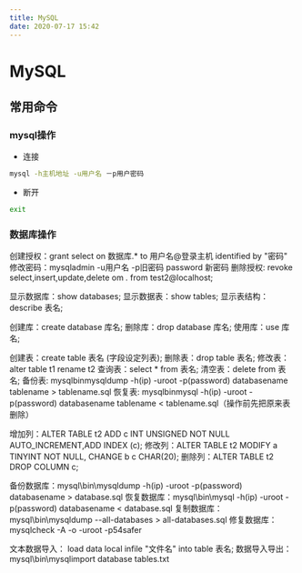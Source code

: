 ```yaml
---
title: MySQL
date: 2020-07-17 15:42
---
```


# MySQL
## 常用命令

### mysql操作
- 连接
```bash
mysql -h主机地址 -u用户名 －p用户密码
```
- 断开
```bash
exit
```
### 数据库操作



创建授权：grant select on 数据库.* to 用户名@登录主机 identified by \"密码\" 
修改密码：mysqladmin -u用户名 -p旧密码 password 新密码 
删除授权: revoke select,insert,update,delete om *.* from test2@localhost; 

显示数据库：show databases; 
显示数据表：show tables; 
显示表结构：describe 表名; 

创建库：create database 库名; 
删除库：drop database 库名; 
使用库：use 库名; 

创建表：create table 表名 (字段设定列表); 
删除表：drop table 表名; 
修改表：alter table t1 rename t2 
查询表：select * from 表名; 
清空表：delete from 表名; 
备份表: mysqlbinmysqldump -h(ip) -uroot -p(password) databasename tablename > tablename.sql 
恢复表: mysqlbinmysql -h(ip) -uroot -p(password) databasename tablename < tablename.sql（操作前先把原来表删除） 

增加列：ALTER TABLE t2 ADD c INT UNSIGNED NOT NULL AUTO_INCREMENT,ADD INDEX (c); 
修改列：ALTER TABLE t2 MODIFY a TINYINT NOT NULL, CHANGE b c CHAR(20); 
删除列：ALTER TABLE t2 DROP COLUMN c; 

备份数据库：mysql\bin\mysqldump -h(ip) -uroot -p(password) databasename > database.sql 
恢复数据库：mysql\bin\mysql -h(ip) -uroot -p(password) databasename < database.sql 
复制数据库：mysql\bin\mysqldump --all-databases > all-databases.sql 
修复数据库：mysqlcheck -A -o -uroot -p54safer 

文本数据导入： load data local infile \"文件名\" into table 表名; 
数据导入导出：mysql\bin\mysqlimport database tables.txt